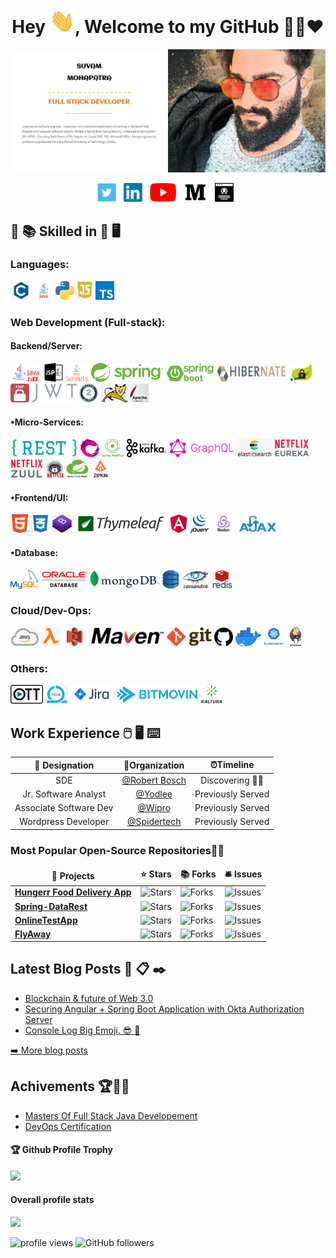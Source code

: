 ﻿
<h1 align="center">Hey <img src="https://raw.githubusercontent.com/Mr-PerFectt/Mr-PerFectt/master/Hi.gif" width="40px" />, Welcome to my GitHub 👨‍💻❤️</h1>
  


<img src="https://raw.githubusercontent.com/Mr-PerFectt/Mr-PerFectt/master/frame.jpg" >
<p align="center">
<a href="https://twitter.com/creekoo"><img height="30" src="https://raw.githubusercontent.com/Mr-PerFectt/Mr-PerFectt/master/img/social/t.jpg"></a>&nbsp;&nbsp;
<a href="https://www.linkedin.com/in/suvam-mohapatra-086509141/?lipi=urn%3Ali%3Apage%3Ad_flagship3_feed%3BdtNBUooyR%2F6fy3cqZX%2Fhaw%3D%3D"><img height="30" src="https://raw.githubusercontent.com/Mr-PerFectt/Mr-PerFectt/master/img/social/l.png"></a>&nbsp;&nbsp;
<a href="#"><img height="30" src="https://raw.githubusercontent.com/Mr-PerFectt/Mr-PerFectt/master/img/social/Yt.png"></a>&nbsp;&nbsp;
<a href="https://creeckoo.medium.com/"><img height="30" src="https://raw.githubusercontent.com/Mr-PerFectt/Mr-PerFectt/master/img/social/mm.png"></a>&nbsp;&nbsp;
<a href="https://mrperfect.ml/"><img height="30" src="https://raw.githubusercontent.com/Mr-PerFectt/Mr-PerFectt/master/img/social/p.png"></a>&nbsp;&nbsp;
</p>
  


## :open_book: :books: Skilled in :closed_book: :desktop_computer:


### Languages:
<code><img src="https://raw.githubusercontent.com/Mr-PerFectt/Mr-PerFectt/master/img/pl/c.png" height="30"></code>
<code><img src="https://raw.githubusercontent.com/Mr-PerFectt/Mr-PerFectt/master/img/pl/java.png" height="30"></code>
<code><img src="https://raw.githubusercontent.com/Mr-PerFectt/Mr-PerFectt/master/img/pl/python.png" height="30"></code>
<code><img src="https://raw.githubusercontent.com/Mr-PerFectt/Mr-PerFectt/master/img/pl/js.png" height="30"></code>
<code><img src="https://raw.githubusercontent.com/Mr-PerFectt/Mr-PerFectt/master/img/pl/ts.png" height="30"></code>

### Web Development (Full-stack):

#### Backend/Server:
<code><img src="https://raw.githubusercontent.com/Mr-PerFectt/Mr-PerFectt/master/img/web/backend/j2ee.png" height="30"></code>
<code><img src="https://raw.githubusercontent.com/Mr-PerFectt/Mr-PerFectt/master/img/web/backend/jsp.png" height="30"></code>
<code><img src="https://raw.githubusercontent.com/Mr-PerFectt/Mr-PerFectt/master/img/web/backend/servlet.png" height="30"></code>
<code><img src="https://raw.githubusercontent.com/Mr-PerFectt/Mr-PerFectt/master/img/web/backend/spring-1.png" height="30"></code>
<code><img src="https://raw.githubusercontent.com/Mr-PerFectt/Mr-PerFectt/master/img/web/backend/spring-boot.png" height="30"></code>
<code><img src="https://raw.githubusercontent.com/Mr-PerFectt/Mr-PerFectt/master/img/web/backend/hibernate.jpeg" height="30"></code>
<code><img src="https://raw.githubusercontent.com/Mr-PerFectt/Mr-PerFectt/master/img/web/security/security.png" height="30"></code>
<code><img src="https://raw.githubusercontent.com/Mr-PerFectt/Mr-PerFectt/master/img/web/security/ldap.png" height="30"></code>
<code><img src="https://raw.githubusercontent.com/Mr-PerFectt/Mr-PerFectt/master/img/web/security/jwt.png" height="30"></code>
<code><img src="https://raw.githubusercontent.com/Mr-PerFectt/Mr-PerFectt/master/img/web/security/oauth.png" height="30"></code>
<code><img src="https://raw.githubusercontent.com/Mr-PerFectt/Mr-PerFectt/master/img/web/backend/tomcat.jpg" height="30"></code>

#### •Micro-Services:
<code><img src="https://raw.githubusercontent.com/Mr-PerFectt/Mr-PerFectt/master/img/web/ms/rest.png" height="30"></code>
<code><img src="https://raw.githubusercontent.com/Mr-PerFectt/Mr-PerFectt/master/img/web/ms/rx.png" height="30"></code>
<code><img src="https://raw.githubusercontent.com/Mr-PerFectt/Mr-PerFectt/master/img/web/ms/webflux.jpg" height="30"></code>
<code><img src="https://raw.githubusercontent.com/Mr-PerFectt/Mr-PerFectt/master/img/web/ms/kafka.png" height="30"></code>
<code><img src="https://raw.githubusercontent.com/Mr-PerFectt/Mr-PerFectt/master/img/web/ms/graphql.png" height="30"></code>
<code><img src="https://raw.githubusercontent.com/Mr-PerFectt/Mr-PerFectt/master/img/web/ms/elastic.png" height="30"></code>
<code><img src="https://raw.githubusercontent.com/Mr-PerFectt/Mr-PerFectt/master/img/web/ms/eureka.png" height="30"></code>
<code><img src="https://raw.githubusercontent.com/Mr-PerFectt/Mr-PerFectt/master/img/web/ms/zuul.png" height="30"></code>
<code><img src="https://raw.githubusercontent.com/Mr-PerFectt/Mr-PerFectt/master/img/web/ms/hystrix.jpg" height="30"></code>
<code><img src="https://raw.githubusercontent.com/Mr-PerFectt/Mr-PerFectt/master/img/web/ms/seluth.png" height="30"></code>
<code><img src="https://raw.githubusercontent.com/Mr-PerFectt/Mr-PerFectt/master/img/web/ms/zipkin.png" height="30"></code>

#### •Frontend/UI:
<code><img src="https://raw.githubusercontent.com/Mr-PerFectt/Mr-PerFectt/master/img/web/ui/html.png" height="30"></code>
<code><img src="https://raw.githubusercontent.com/Mr-PerFectt/Mr-PerFectt/master/img/web/ui/css.png" height="30"></code>
<code><img src="https://raw.githubusercontent.com/Mr-PerFectt/Mr-PerFectt/master/img/web/ui/bt.jpg" height="30"></code>
<code><img src="https://raw.githubusercontent.com/Mr-PerFectt/Mr-PerFectt/master/img/web/ui/thymeleaf.png" height="30"></code>
<code><img src="https://raw.githubusercontent.com/Mr-PerFectt/Mr-PerFectt/master/img/web/ui/angular.jpg" height="30"></code>
<code><img src="https://raw.githubusercontent.com/Mr-PerFectt/Mr-PerFectt/master/img/web/ui/jq.jpg" height="30"></code>
<code><img src="https://raw.githubusercontent.com/Mr-PerFectt/Mr-PerFectt/master/img/web/ui/redux.png" height="30"></code>
<code><img src="https://raw.githubusercontent.com/Mr-PerFectt/Mr-PerFectt/master/img/web/ui/ajax.png" height="30"></code>

#### •Database:
<code><img src="https://raw.githubusercontent.com/Mr-PerFectt/Mr-PerFectt/master/img/db/mysql1.png" height="30"></code>
<code><img src="https://raw.githubusercontent.com/Mr-PerFectt/Mr-PerFectt/master/img/db/oracle.png" height="30"></code>
<code><img src="https://raw.githubusercontent.com/Mr-PerFectt/Mr-PerFectt/master/img/db/mongo.png" height="30"></code>
<code><img src="https://raw.githubusercontent.com/Mr-PerFectt/Mr-PerFectt/master/img/db/dy.png" height="30"></code>
<code><img src="https://raw.githubusercontent.com/Mr-PerFectt/Mr-PerFectt/master/img/db/cas.png" height="30"></code>
<code><img src="https://raw.githubusercontent.com/Mr-PerFectt/Mr-PerFectt/master/img/db/redis.png" height="30"></code>

### Cloud/Dev-Ops:
<code><img src="https://raw.githubusercontent.com/Mr-PerFectt/Mr-PerFectt/master/img/cloud/aws.png" height="30"></code>
<code><img src="https://raw.githubusercontent.com/Mr-PerFectt/Mr-PerFectt/master/img/cloud/lambda.png" height="30"></code>
<code><img src="https://raw.githubusercontent.com/Mr-PerFectt/Mr-PerFectt/master/img/cloud/s3.png" height="30"></code>
<code><img src="https://raw.githubusercontent.com/Mr-PerFectt/Mr-PerFectt/master/img/cloud/maven.png" height="30"></code>
<code><img src="https://raw.githubusercontent.com/Mr-PerFectt/Mr-PerFectt/master/img/cloud/git.png" height="30"></code>
<code><img src="https://raw.githubusercontent.com/Mr-PerFectt/Mr-PerFectt/master/img/cloud/github.png" height="30"></code>
<code><img src="https://raw.githubusercontent.com/Mr-PerFectt/Mr-PerFectt/master/img/cloud/docker.png" height="30"></code>
<code><img src="https://raw.githubusercontent.com/Mr-PerFectt/Mr-PerFectt/master/img/cloud/ku.jpg" height="30"></code>
<code><img src="https://raw.githubusercontent.com/Mr-PerFectt/Mr-PerFectt/master/img/cloud/jenkins.jpg" height="30"></code>

### Others:
<code><img src="https://raw.githubusercontent.com/Mr-PerFectt/Mr-PerFectt/master/img/other/ott.png" height="30"></code>
<code><img src="https://raw.githubusercontent.com/Mr-PerFectt/Mr-PerFectt/master/img/other/agile.jpg" height="30"></code>
<code><img src="https://raw.githubusercontent.com/Mr-PerFectt/Mr-PerFectt/master/img/other/jira.png" height="30"></code>
<code><img src="https://raw.githubusercontent.com/Mr-PerFectt/Mr-PerFectt/master/img/other/bitmovin.png" height="30"></code>
<code><img src="https://raw.githubusercontent.com/Mr-PerFectt/Mr-PerFectt/master/img/other/kaltura.png" height="30"></code>


## Work Experience :computer_mouse: :desktop_computer: :keyboard:

| 💼 Designation |  🏢Organization | ⏰Timeline  |
| :-: | :-: | :-: |
| SDE | [@Robert Bosch](https://www.bosch.in/) | Discovering 👨‍💼 |
|Jr. Software Analyst | [@Yodlee](https://www.yodlee.com/) | Previously Served |
| Associate Software Dev | [@Wipro](https://www.wipro.com/) | Previously Served |
| Wordpress Developer | [@Spidertech](https://mrperfect.ml/) | Previously Served |


<h3>Most Popular Open-Source Repositories🔺👑</h3>
<table>
  <thead align="center">
    <tr border: none;>
      <td><b>🎁 Projects</b></td>
      <td><b>⭐ Stars</b></td>
      <td><b>📚 Forks</b></td>
	 <td><b>🛎 Issues</b></td>
    </tr>
  </thead>
  <tbody>
  <tr>
	    <td><a href="https://github.com/Mr-PerFectt/Hungerr-Frontend"><b>Hungerr Food Delivery App</b></a></td>
      <td><img alt="Stars" src="https://img.shields.io/github/stars/Mr-PerFectt/Hungerr-Frontend?style=flat-round&labelColor=343b41"/></td>
      <td><img alt="Forks" src="https://img.shields.io/github/forks/Mr-PerFectt/Hungerr-Frontend?style=flat-round&labelColor=343b41"/></td>
      <td><img alt="Issues" src="https://img.shields.io/github/issues/Mr-PerFectt/Hungerr-Frontend?style=flat-round&labelColor=343b41"/></td>
     </tr>
	 <tr>
	    <td><a href="https://github.com/Mr-PerFectt/Spring-DataRest"><b>Spring-DataRest</b></a></td>
      <td><img alt="Stars" src="https://img.shields.io/github/stars/Mr-PerFectt/Spring-DataRest?style=flat-round&labelColor=343b41"/></td>
      <td><img alt="Forks" src="https://img.shields.io/github/forks/Mr-PerFectt/Spring-DataRest?style=flat-round&labelColor=343b41"/></td>
 <td><img alt="Issues" src="https://img.shields.io/github/issues/Mr-PerFectt/Spring-DataRest?style=flat-round&labelColor=343b41"/></td>    </tr>
	  	 <tr>
	    <td><a href="https://github.com/Mr-PerFectt/OnlineTestApp"><b>OnlineTestApp</b></a></td>
      <td><img alt="Stars" src="https://img.shields.io/github/stars/Mr-PerFectt/OnlineTestApp?style=flat-round&labelColor=343b41"/></td>
      <td><img alt="Forks" src="https://img.shields.io/github/forks/Mr-PerFectt/OnlineTestApp?style=flat-round&labelColor=343b41"/></td>
 <td><img alt="Issues" src="https://img.shields.io/github/issues/Mr-PerFectt/OnlineTestApp?style=flat-round&labelColor=343b41"/></td>    </tr>
 <tr>
	  <tr>
	    <td><a href="https://github.com/Mr-PerFectt/FlyAway"><b>FlyAway</b></a></td>
      <td><img alt="Stars" src="https://img.shields.io/github/stars/Mr-PerFectt/FlyAway?style=flat-round&labelColor=343b41"/></td>
      <td><img alt="Forks" src="https://img.shields.io/github/forks/Mr-PerFectt/FlyAway?style=flat-round&labelColor=343b41"/></td>
 <td><img alt="Issues" src="https://img.shields.io/github/issues/Mr-PerFectt/FlyAway?style=flat-round&labelColor=343b41"/></td>    </tr>
 	  <tr>
	    
 
 </tbody>	 
</table>


## Latest Blog Posts :speech_balloon: :clipboard: :black_nib:
  <ul>
    <li><a href="https://creeckoo.medium.com/blockchain-future-of-web-3-0-42eb141d3cc3" />Blockchain & future of Web 3.0</a></li>
   <li><a href="https://creeckoo.medium.com/securing-angular-spring-boot-application-with-okta-authorization-server-2181744509d7" />Securing Angular + Spring Boot Application with Okta Authorization Server</a></li>
   <li><a href="https://creeckoo.medium.com/console-log-big-emoji-e885829fa86d" />Console Log Big Emoji. 😎 👑</a></li>
      
  </ul>
<p><a href="https://creeckoo.medium.com/">➡️ More blog posts</a></p>

## Achivements 🏆🏅🎉
  <ul>
    <li><a href="https://success.simplilearn.com/2814c4c9-11f1-41cf-aa0e-91f2ac0b1d37" />Masters Of Full Stack Java Developement</a></li>
   <li><a href="https://twitter.com/creekoo/status/1358324322792689670?s=20" />DevOps Certification</a></li>
   
  </ul>
  
<div>
  <h4>🏆 Github Profile Trophy</h4>
  <a href="https://github.com/ryo-ma/github-profile-trophy">
    <img src="https://github-profile-trophy.vercel.app/?username=Mr-PerFectt&column=7&hide=PullRequest"/>
  </a>
</div>


#### Overall profile stats
![](https://github-readme-stats.vercel.app/api?username=Mr-PerFectt&count_private=true&theme=merko&show_icons=true&hide=prs)

<img src="https://gpvc.arturio.dev/Mr-PerFectt" alt="profile views"/>  <img alt="GitHub followers" src="https://img.shields.io/github/followers/Mr-PerFectt?style=social"/> 


